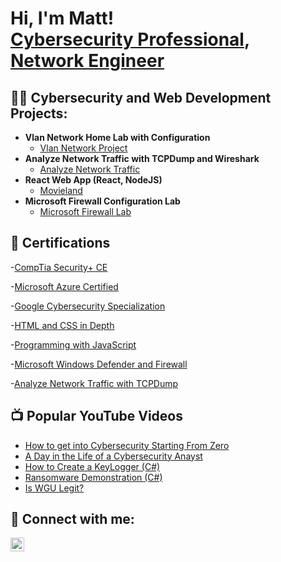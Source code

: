 <h1>Hi, I'm Matt! <br/><a href="https://www.linkedin.com/in/matt-j-vincent">Cybersecurity Professional</a>, <a href="https://github.com/Matttastic">Network Engineer</a>

<h2>👨‍💻 Cybersecurity and Web Development Projects:</h2>

- <b>Vlan Network Home Lab with Configuration</b>
  - [Vlan Network Project](https://github.com/Matttastic/Analyze-Network-Traffic-with-TCPDump/blob/main/README.md)
- <b>Analyze Network Traffic with TCPDump and Wireshark</b>
  - [Analyze Network Traffic](https://github.com/Matttastic/Analyze-Network-Traffic-with-TCPDump/blob/main/README.md)
- <b>React Web App (React, NodeJS)</b>
  - [Movieland](https://github.com/Matttastic/MovieLand)
- <b>Microsoft Firewall Configuration Lab</b>
  - [Microsoft Firewall Lab](https://github.com/Matttastic/Microsoft-Firewall-Lab)
 

<h2>📃 Certifications</h2>

-[CompTia Security+ CE](https://www.credly.com/badges/7ad5237b-f96e-44a6-a59e-c2806bc746c5/public_url)

-[Microsoft Azure Certified](https://learn.microsoft.com/api/credentials/share/en-us/MatthewVincent-1783/915CF74166329102?sharingId=DAE4DC90A3B40CF)

-[Google Cybersecurity Specialization](https://www.coursera.org/account/accomplishments/specialization/certificate/LFC7VNAKTVNH)

-[HTML and CSS in Depth](https://www.coursera.org/account/accomplishments/certificate/KFKCK7Z8D8KC)

-[Programming with JavaScript](https://www.coursera.org/account/accomplishments/certificate/R6MW57R8GJE9)

-[Microsoft Windows Defender and Firewall](https://www.coursera.org/account/accomplishments/certificate/6GWQV9SZNQC2)

-[Analyze Network Traffic with TCPDump](https://www.coursera.org/account/accomplishments/certificate/BVVF86XCLHR7)

<h2>📺 Popular YouTube Videos</h2>

- [How to get into Cybersecurity Starting From Zero](https://www.youtube.com/watch?v=a83ASGn_V_s)
- [A Day in the Life of a Cybersecurity Anayst](https://www.youtube.com/watch?v=uHy3oM7NnoU)
- [How to Create a KeyLogger (C#)](https://www.youtube.com/watch?v=N-L9hklSlNk)
- [Ransomware Demonstration (C#)](https://www.youtube.com/watch?v=OfvdQeh79s0)
- [Is WGU Legit?](https://www.youtube.com/watch?v=E2MwRWxDBkA)

<h2> 🤳 Connect with me:</h2>

[<img align="left" alt="MattVincent | LinkedIn" width="22px" src="https://cdn.jsdelivr.net/npm/simple-icons@v3/icons/linkedin.svg" />][linkedin]


[linkedin]: https://www.linkedin.com/in/matt-j-vincent

<!--
**matttastic/matttastic** is a ✨ _special_ ✨ repository because its `README.md` (this file) appears on your GitHub profile.

Here are some ideas to get you started:

- 🔭 I’m currently working on ...
- 🌱 I’m currently learning ...
- 👯 I’m looking to collaborate on ...
- 🤔 I’m looking for help with ...
- 💬 Ask me about ...
- 📫 How to reach me: ...
- 😄 Pronouns: ...
- ⚡ Fun fact: ...
-->
